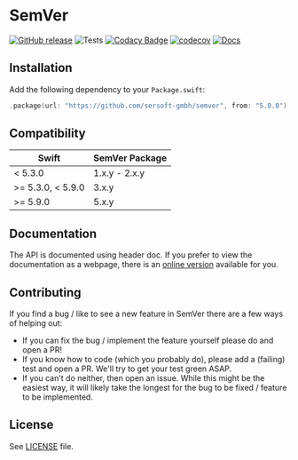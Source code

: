 # SemVer

[![GitHub release](https://img.shields.io/github/release/sersoft-gmbh/semver.svg?style=flat)](https://github.com/sersoft-gmbh/semver/releases/latest)
![Tests](https://github.com/sersoft-gmbh/semver/workflows/Tests/badge.svg)
[![Codacy Badge](https://app.codacy.com/project/badge/Grade/d36d463d4085404b914e5c5ffd45a725)](https://www.codacy.com/gh/sersoft-gmbh/semver/dashboard?utm_source=github.com&amp;utm_medium=referral&amp;utm_content=sersoft-gmbh/semver&amp;utm_campaign=Badge_Grade)
[![codecov](https://codecov.io/gh/sersoft-gmbh/semver/branch/main/graph/badge.svg)](https://codecov.io/gh/sersoft-gmbh/semver)
[![Docs](https://img.shields.io/badge/-documentation-informational)](https://sersoft-gmbh.github.io/semver)

## Installation

Add the following dependency to your `Package.swift`:
```swift
.package(url: "https://github.com/sersoft-gmbh/semver", from: "5.0.0"),
```

## Compatibility

| **Swift**          | **SemVer Package**  |
|--------------------|---------------------|
| <  5.3.0           | 1.x.y - 2.x.y       |
| >= 5.3.0, < 5.9.0  | 3.x.y               |
| >= 5.9.0           | 5.x.y               |

## Documentation

The API is documented using header doc. If you prefer to view the documentation as a webpage, there is an [online version](https://sersoft-gmbh.github.io/semver) available for you.

## Contributing

If you find a bug / like to see a new feature in SemVer there are a few ways of helping out:

-   If you can fix the bug / implement the feature yourself please do and open a PR!
-   If you know how to code (which you probably do), please add a (failing) test and open a PR. We'll try to get your test green ASAP.
-   If you can't do neither, then open an issue. While this might be the easiest way, it will likely take the longest for the bug to be fixed / feature to be implemented.

## License

See [LICENSE](./LICENSE) file.

